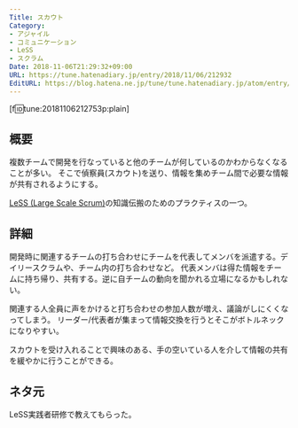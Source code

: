 ```yaml
---
Title: スカウト
Category:
- アジャイル
- コミュニケーション
- LeSS
- スクラム
Date: 2018-11-06T21:29:32+09:00
URL: https://tune.hatenadiary.jp/entry/2018/11/06/212932
EditURL: https://blog.hatena.ne.jp/tune/tune.hatenadiary.jp/atom/entry/17391345971648803966
---
```


[f:id:tune:20181106212753p:plain]

## 概要

複数チームで開発を行なっていると他のチームが何しているのかわからなくなることが多い。
そこで偵察員(スカウト)を送り、情報を集めチーム間で必要な情報が共有されるようにする。

[LeSS (Large Scale Scrum)](https://tune.hatenadiary.jp/entry/2018/05/26/093758)の知識伝搬のためのプラクティスの一つ。

## 詳細

開発時に関連するチームの打ち合わせにチームを代表してメンバを派遣する。デイリースクラムや、チーム内の打ち合わせなど。
代表メンバは得た情報をチームに持ち帰り、共有する。逆に自チームの動向を聞かれる立場になるかもしれない。

関連する人全員に声をかけると打ち合わせの参加人数が増え、議論がしにくくなってしまう。
リーダー/代表者が集まって情報交換を行うとそこがボトルネックになりやすい。

スカウトを受け入れることで興味のある、手の空いている人を介して情報の共有を緩やかに行うことができる。

## ネタ元

LeSS実践者研修で教えてもらった。
